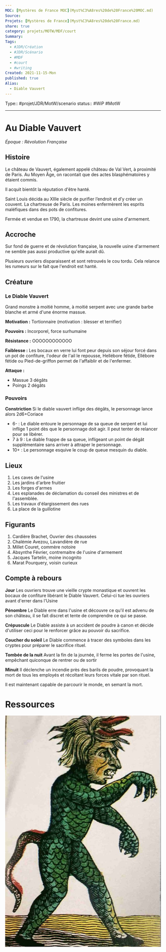```yaml
---
MOC: [Mystères de France MOC](Myst%C3%A8res%20de%20France%20MOC.md)
Source:
Projets: [Mystères de France](Myst%C3%A8res%20de%20France.md)
share: true
category: projets/MOTW/MDF/court
Summary:
Tags:
  - #JDR/Création
  - #JDR/Scénario
  - #MDF
  - #court
  - #writing
Created: 2021-11-15-Mon
published: true
Alias:
  - Diable Vauvert
---
```

Type:: #projet/JDR/MotW/scenario 
status:: #WiP 
#MotW 


***  

# Au Diable Vauvert

_Époque : Révolution Française_

## Histoire

Le château de Vauvert, également appelé château de Val Vert, à proximité de Paris. Au Moyen Âge, on racontait que des actes blasphématoires y étaient commis. 

Il acquit bientôt la réputation d'être hanté.

Saint Louis décida au XIIIe siècle de purifier l’endroit et d’y créer un couvent. La chartreuse de Paris. Les moines enfermèrent les esprits maléfiques dans des pots de confitures.

Fermée et vendue en 1790, la chartreuse devint une usine d'armement.

## Accroche
Sur fond de guerre et de révolution française, la nouvelle usine d'armement ne semble pas aussi productive qu'elle aurait dû. 

Plusieurs ouvriers disparaissent et sont retrouvés le cou tordu. Cela relance les rumeurs sur le fait que l'endroit est hanté.

## Créature

### Le Diable Vauvert
Grand monstre à moitié homme, à moitié serpent avec une grande barbe blanche et armé d'une énorme massue.

**Motivation :** Tortionnaire (motivation : blesser et terrifier)

**Pouvoirs :** Incorporel, force surhumaine

**Résistance :** OOOOOOOOOOOO

**Faiblesse :** Les bocaux en verre lui font peur depuis son séjour forcé dans un pot de confiture, l'odeur de l'ail le repousse, Hellébore fétide, Ellébore fétide ou Pied-de-griffon permet de l'affaiblir et de l'enfermer.

**Attaque :** 
- Massue 3 dégâts
- Poings 2 dégâts

### Pouvoirs

**Constriction**
Si le diable vauvert inflige des dégâts, le personnage lance alors 2d6+Coriace
- 6- : Le diable entoure le personnage de sa queue de serpent et lui inflige 1 point dès que le personnage doit agir. Il peut tenter de relancer pour se libérer.
- 7 à 9 : Le diable frappe de sa queue, infligeant un point de dégât supplémentaire sans arriver à attraper le personnage.
- 10+ : Le personnage esquive le coup de queue mesquin du diable.


## Lieux
1. Les caves de l'usine
2. Les jardins d'arbre fruitier
3. Les forges d'armes
4. Les esplanades de déclamation du conseil des ministres et de l'assemblée.
5. Les travaux d'élargissement des rues
6. La place de la guillotine

## Figurants
1. Cardière Brachet, Ouvrier des chaussées
2. Chalémie Avezou, Lavandière de rue
3. Millet Couret, commère notoire
4. Absynthe Février, contremaitre de l'usine d'armement
5. Jacques Tartelin, moine incognito
6. Marat Pourquery, voisin curieux

## Compte à rebours

**Jour**
Les ouvriers trouve une vieille crypte monastique et ouvrent les bocaux de confiture libérant le Diable Vauvert. Celui-ci tue les ouvriers avant d'errer dans l'Usine

**Pénombre**
Le Diable erre dans l'usine et découvre ce qu'il est advenu de son château, il se fait discret et tente de comprendre ce qui se passe. 

**Crépuscule**
Le Diable assiste à un accident de poudre à canon et décide d'utiliser ceci pour le renforcer grâce au pouvoir du sacrifice.

**Coucher du soleil**
Le Diable commence à tracer des symboles dans les cryptes pour préparer le sacrifice rituel.

**Tombée de la nuit**
Avant la fin de la journée, il ferme les portes de l'usine, empêchant quiconque de rentrer ou de sortir

**Minuit**
Il déclenche un incendie près des barils de poudre, provoquant la mort de tous les employés et récoltant leurs forces vitale par son rituel.

Il est maintenant capable de parcourir le monde, en semant la mort.

# Ressources
![diable-vauvert.jpg](../../../../notes/diable-vauvert.jpg)